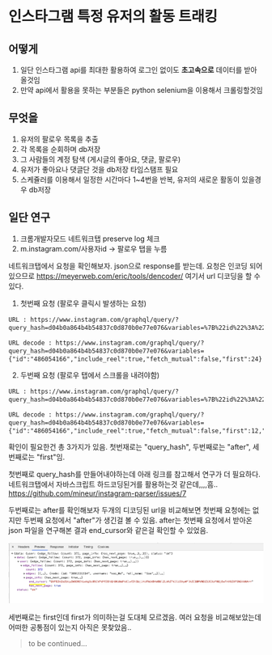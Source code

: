 # 인스타그램 특정 유저의 활동 트래킹

## 어떻게
1. 일단 인스타그램 api를 최대한 활용하여 로그인 없이도 <b>초고속으로</b> 데이터를 받아올것임
2. 만약 api에서 활용을 못하는 부분들은 python selenium을 이용해서 크롤링할것임

## 무엇을
1.	유저의 팔로우 목록을 추출
2.	각 목록을 순회하며 db저장
3.	그 사람들의 계정 탐색 (게시글의 좋아요, 댓글, 팔로우)
4.	유저가 좋아요나 댓글단 것을 db저장 타임스탬프 필요
5.  스케쥴러를 이용해서 일정한 시간마다 1~4번을 반복, 유저의 새로운 활동이 있을경우 db저장


## 일단 연구 

1. 크롬개발자모드 네트워크탭 preserve log 체크
2. m.instagram.com/사용자id -> 팔로우 탭을 누름

네트워크탭에서 요청을 확인해보자. json으로 response를 받는데. 요청은 인코딩 되어있으므로 https://meyerweb.com/eric/tools/dencoder/ 여기서 url 디코딩을 할 수 있다.


1. 첫번째 요청 (팔로우 클릭시 발생하는 요청)
```
URL : https://www.instagram.com/graphql/query/?query_hash=d04b0a864b4b54837c0d870b0e77e076&variables=%7B%22id%22%3A%22486054166%22%2C%22include_reel%22%3Atrue%2C%22fetch_mutual%22%3Afalse%2C%22first%22%3A24%7D
```
```
URL decode : https://www.instagram.com/graphql/query/?query_hash=d04b0a864b4b54837c0d870b0e77e076&variables={"id":"486054166","include_reel":true,"fetch_mutual":false,"first":24}
```

2. 두번째 요청 (팔로우 탭에서 스크롤을 내려야함)
```
URL : https://www.instagram.com/graphql/query/?query_hash=d04b0a864b4b54837c0d870b0e77e076&variables=%7B%22id%22%3A%22486054166%22%2C%22include_reel%22%3Atrue%2C%22fetch_mutual%22%3Afalse%2C%22first%22%3A12%2C%22after%22%3A%22QVFEZmZoZUcyZW9DREtLekg5c05CVFdYV20tQm9KdkdPcC1vV2t1bjJ4cFhUVDhWQUlZLVhZTVJ1U3VyWFlhZC1BMVNDZ3JCXzF0QjEwTnV6ZXFSNGtkNA%3D%3D%22%7D
```
```
URL decode : https://www.instagram.com/graphql/query/?query_hash=d04b0a864b4b54837c0d870b0e77e076&variables={"id":"486054166","include_reel":true,"fetch_mutual":false,"first":12,"after":"QVFEZmZoZUcyZW9DREtLekg5c05CVFdYV20tQm9KdkdPcC1vV2t1bjJ4cFhUVDhWQUlZLVhZTVJ1U3VyWFlhZC1BMVNDZ3JCXzF0QjEwTnV6ZXFSNGtkNA=="}
```

확인이 필요한건 총 3가지가 있음. 첫번재로는 "query_hash", 두번째로는 "after", 세번째로는 "first"임.

첫번째로 query_hash를 만들어내야하는데 아래 링크를 참고해서 연구가 더 필요하다. 네트워크탭에서 자바스크립트 하드코딩된거를 활용하는것 같은데,,,,흠.. https://github.com/mineur/instagram-parser/issues/7

두번째로는 after를 확인해보자 두개의 디코딩된 url을 비교해보면 첫번째 요청에는 없지만 두번째 요청에서 "after"가 생긴걸 볼 수 있음. after는 첫번째 요청에서 받아온 json 파일을 연구해본 결과 end_cursor와 같은걸 확인할 수 있었음.

![이미지](./README/01.png)

세번째로는 first인데 first가 의미하는걸 도대체 모르겠음. 여러 요청을 비교해보았는데 어떠한 공통점이 있는지 아직은 못찾았음..





> to be continued...
